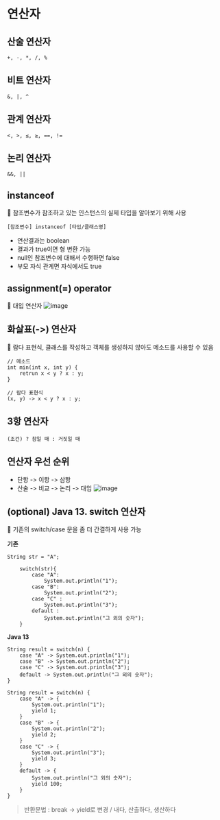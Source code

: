 # 연산자
## 산술 연산자
```
+, -, *, /, %
```
## 비트 연산자
```
&, |, ^
```
## 관계 연산자
```
<, >, ≤, ≥, ==, !=
```
## 논리 연산자
```
&&, ||
```
## instanceof
🚀 참조변수가 참조하고 있는 인스턴스의 실제 타입을 알아보기 위해 사용

```
[참조변수] instanceof [타입/클래스명]
```

* 연산결과는 boolean
* 결과가 true이면 형 변환 가능
* null인 참조변수에 대해서 수행하면 false
* 부모 자식 관계면 자식에서도 true

## assignment(=) operator
🚀 대입 연산자
![image](https://img1.daumcdn.net/thumb/R1280x0/?scode=mtistory2&fname=https%3A%2F%2Fblog.kakaocdn.net%2Fdn%2FCO7ip%2Fbtq49aKN1mB%2FhoRaYdfkBK3Pp6LkFUkCb0%2Fimg.png)

## 화살표(->) 연산자
🚀 람다 표현식, 클래스를 작성하고 객체를 생성하지 않아도 메소드를 사용할 수 있음

```
// 메소드
int min(int x, int y) {
    retrun x < y ? x : y;
}
```

```
// 람다 표현식
(x, y) -> x < y ? x : y;
```
## 3항 연산자
```
(조건) ? 참일 때 : 거짓일 때
```

## 연산자 우선 순위
* 단항 -> 이항 -> 삼항
* 산술 -> 비교 -> 논리 -> 대입
![image](https://img1.daumcdn.net/thumb/R1280x0/?scode=mtistory2&fname=https%3A%2F%2Fblog.kakaocdn.net%2Fdn%2FLn47K%2Fbtq454j1IU6%2F2RrvBjHhCVNMGacQEw0xZK%2Fimg.png)

## (optional) Java 13. switch 연산자
🚀 기존의 switch/case 문을 좀 더 간결하게 사용 가능

**기존**
```
String str = "A";

    switch(str){
        case "A": 
            System.out.println("1");
        case "B":
            System.out.println("2");
        case "C" :
            System.out.println("3");
        default :
            System.out.println("그 외의 숫자");
    }
```

**Java 13**
```
String result = switch(n) {
    case "A" -> System.out.println("1");
    case "B" -> System.out.println("2");
    case "C" -> System.out.println("3");
    default -> System.out.println("그 외의 숫자");
}
```

```
String result = switch(n) {
    case "A" -> {
        System.out.println("1");
        yield 1;
    }
    case "B" -> {
        System.out.println("2");
        yield 2;
    }
    case "C" -> {
        System.out.println("3");
        yield 3;
    }
    default -> {
        System.out.println("그 외의 숫자");
        yield 100;
    }
}
```
> 반환문법 : break -> yield로 변경 / 내다, 산출하다, 생산하다
